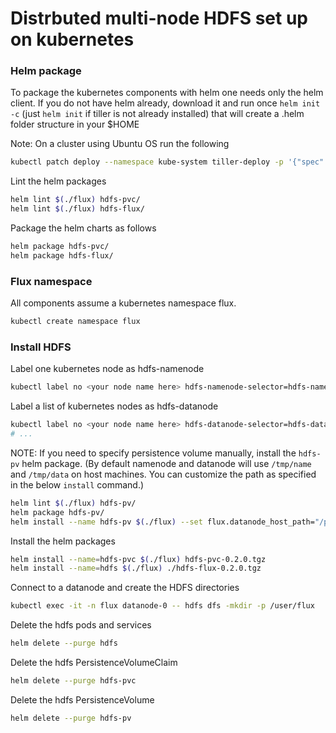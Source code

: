 # Distrbuted multi-node HDFS set up on kubernetes

### Helm package
To package the kubernetes components with helm one needs only the helm client.
If you do not have helm already, download it and run once ```helm init -c``` (just ```helm init``` if tiller is not already installed) that will create a .helm folder structure in your $HOME

Note: On a cluster using Ubuntu OS run the following
```bash
kubectl patch deploy --namespace kube-system tiller-deploy -p '{"spec":{"template":{"spec":{"serviceAccount":"tiller"}}}}'
```

Lint the helm packages
```bash
helm lint $(./flux) hdfs-pvc/
helm lint $(./flux) hdfs-flux/
```

Package the helm charts as follows
```bash
helm package hdfs-pvc/
helm package hdfs-flux/
```

### Flux namespace

All components assume a kubernetes namespace flux.
```bash
kubectl create namespace flux
```

### Install HDFS

Label one kubernetes node as hdfs-namenode
```bash
kubectl label no <your node name here> hdfs-namenode-selector=hdfs-namenode
```
Label a list of kubernetes nodes as hdfs-datanode
```bash
kubectl label no <your node name here> hdfs-datanode-selector=hdfs-datanode
# ...
```

NOTE: If you need to specify persistence volume manually, install the `hdfs-pv` helm package. (By default namenode and datanode will use `/tmp/name` and `/tmp/data` on host machines. You can customize the path as specified in the below `install` command.)

```bash
helm lint $(./flux) hdfs-pv/
helm package hdfs-pv/
helm install --name hdfs-pv $(./flux) --set flux.datanode_host_path="/path/to/storage/dn" --set flux.namenode_host_path="/path/to/storage/nn" hdfs-pv-0.2.0.tgz
```

Install the helm packages
```bash
helm install --name=hdfs-pvc $(./flux) hdfs-pvc-0.2.0.tgz
helm install --name=hdfs $(./flux) ./hdfs-flux-0.2.0.tgz
```

Connect to a datanode and create the HDFS directories
```bash
kubectl exec -it -n flux datanode-0 -- hdfs dfs -mkdir -p /user/flux
```

Delete the hdfs pods and services
```bash
helm delete --purge hdfs
```

Delete the hdfs PersistenceVolumeClaim
```bash
helm delete --purge hdfs-pvc
```

Delete the hdfs	PersistenceVolume
```bash
helm delete --purge hdfs-pv
```
